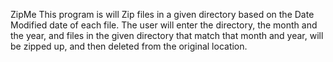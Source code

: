 ZipMe
This program is will Zip files in a given directory based on the Date Modified date of each file.
The user will enter the directory, the month and the year, and files in the given directory that match that month and year, will be zipped up, and then deleted from the original location.